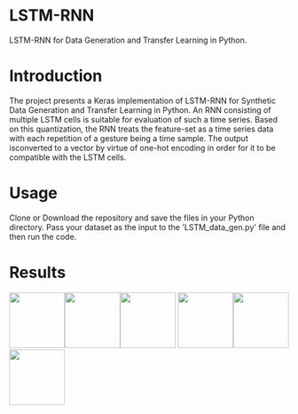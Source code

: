 # LSTM-RNN
LSTM-RNN for Data Generation and Transfer Learning in Python.

# Introduction
The project presents a Keras implementation of LSTM-RNN for Synthetic Data Generation and Transfer Learning in Python. An RNN consisting of
multiple LSTM cells is suitable for evaluation of such a time series. Based on this quantization, the RNN treats the feature-set as a time 
series data with each repetition of a gesture being a time sample. The output isconverted to a vector by virtue of one-hot encoding in order for
it to be compatible with the LSTM cells. 

# Usage 
Clone or Download the repository and save the files in your Python directory. Pass your dataset as the input to the 'LSTM_data_gen.py' file
and then run the code.

# Results
<img src="Results\master_cost.fig" width="100" height="100"/><img src="Results\slave_cost.fig" width="100" height="100"/><img src="Results\standalone_cost.fig" width="100" height="100"/>
<img src="Results\master_cost.val" width="100" height="100"/><img src="Results\slave_val.fig" width="100" height="100"/><img src="Results\standalone_val.fig" width="100" height="100"/>

